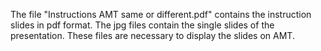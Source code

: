 The file "Instructions AMT same or different.pdf" contains the instruction slides in pdf format. The jpg files contain the single slides of the presentation. These files are necessary to display the slides on AMT.
